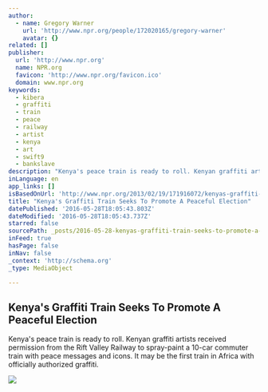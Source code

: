 ```yaml
---
author:
  - name: Gregory Warner
    url: 'http://www.npr.org/people/172020165/gregory-warner'
    avatar: {}
related: []
publisher:
  url: 'http://www.npr.org'
  name: NPR.org
  favicon: 'http://www.npr.org/favicon.ico'
  domain: www.npr.org
keywords:
  - kibera
  - graffiti
  - train
  - peace
  - railway
  - artist
  - kenya
  - art
  - swift9
  - bankslave
description: "Kenya's peace train is ready to roll. Kenyan graffiti artists received permission from the Rift Valley Railway to spray-paint a 10-car commuter train with peace messages and icons. It may be the first train in Africa with officially authorized graffiti."
inLanguage: en
app_links: []
isBasedOnUrl: 'http://www.npr.org/2013/02/19/171916072/kenyas-graffiti-train-seeks-to-promote-a-peaceful-election'
title: "Kenya's Graffiti Train Seeks To Promote A Peaceful Election"
datePublished: '2016-05-28T18:05:43.803Z'
dateModified: '2016-05-28T18:05:43.737Z'
starred: false
sourcePath: _posts/2016-05-28-kenyas-graffiti-train-seeks-to-promote-a-peaceful-election.md
inFeed: true
hasPage: false
inNav: false
_context: 'http://schema.org'
_type: MediaObject

---
```

<article style=""><h1>Kenya's Graffiti Train Seeks To Promote A Peaceful Election</h1><p>Kenya's peace train is ready to roll. Kenyan graffiti artists received permission from the Rift Valley Railway to spray-paint a 10-car commuter train with peace messages and icons. It may be the first train in Africa with officially authorized graffiti.</p><img src="https://media.npr.org/assets/img/2013/02/13/05-_dsc4707_wide-1e72c6432993a2bb1aa53891ed8225a29d577426.jpg?s=1400" /></article>